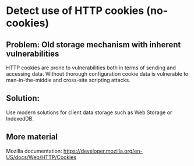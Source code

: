 # Detect use of HTTP cookies (no-cookies)

## Problem: Old storage mechanism with inherent vulnerabilities

HTTP cookies are prone to vulnerabilities both in terms of sending and accessing data.
Without thorough configuration cookie data is vulnerable to man-in-the-middle and cross-site scripting attacks.

## Solution:

Use modern solutions for client data storage such as Web Storage or IndexedDB.

## More material

Mozilla documentation: https://developer.mozilla.org/en-US/docs/Web/HTTP/Cookies

